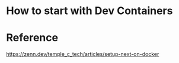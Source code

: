 # How to start with Dev Containers

# Reference
https://zenn.dev/temple_c_tech/articles/setup-next-on-docker